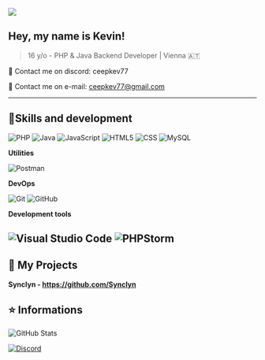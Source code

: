 ![](https://komarev.com/ghpvc/?username=ceepkev77&color=006bed)

## Hey, my name is <strong>Kevin!</strong>

> 16 y/o - PHP & Java Backend Developer | Vienna 🇦🇹

💬 Contact me on discord: ceepkev77

📧 Contact me on e-mail: ceepkev77@gmail.com

---

## 🚀Skills and development

![PHP](https://img.shields.io/badge/-PHP-333333?style=flat&logo=php)
![Java](https://img.shields.io/badge/-Java-333333?style=flat&logo=Java&logoColor=007396)
![JavaScript](https://img.shields.io/badge/-JavaScript-333333?style=flat&logo=javascript)
![HTML5](https://img.shields.io/badge/-HTML5-333333?style=flat&logo=HTML5)
![CSS](https://img.shields.io/badge/-CSS-333333?style=flat&logo=CSS3&logoColor=1572B6)
![MySQL](https://img.shields.io/badge/-MySQL-333333?style=flat&logo=mysql)

**Utilities**

![Postman](https://img.shields.io/badge/-Postman-333333?style=flat&logo=postman)

**DevOps**

![Git](https://img.shields.io/badge/-Git-333333?style=flat&logo=git)
![GitHub](https://img.shields.io/badge/-GitHub-333333?style=flat&logo=github)

**Development tools**

![Visual Studio Code](https://img.shields.io/badge/-Visual%20Studio%20Code-333333?style=flat&logo=visual-studio-code&logoColor=007ACC)
![PHPStorm](https://img.shields.io/badge/-PHPStorm-333333?style=flat&logo=phpstorm)
---

## 📜 My Projects

**Synclyn - https://github.com/Synclyn**

## ⭐ Informations

![GitHub Stats](https://github-readme-stats.vercel.app/api?username=ceepkev77&show_icons=true)

[![Discord](https://discord.c99.nl/widget/theme-1/800775745488158771.png)](#)
